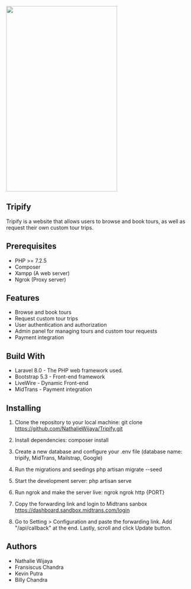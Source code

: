 <img src="https://drive.google.com/uc?export=view&id=1WpfZJJS5LYut5ZbLoaJVD_lx1lO4k3zu" style="width: 300px; height: 500px" />

## Tripify

Tripify is a website that allows users to browse and book tours, as well as request their own custom tour trips.

## Prerequisites

- PHP >= 7.2.5
- Composer
- Xampp (A web server) 
- Ngrok (Proxy server)

## Features

- Browse and book tours
- Request custom tour trips
- User authentication and authorization
- Admin panel for managing tours and custom tour requests
- Payment integration

## Build With
- Laravel 8.0 - The PHP web framework used.
- Bootstrap 5.3 - Front-end framework
- LiveWire - Dynamic Front-end
- MidTrans - Payment integration

## Installing
1. Clone the repository to your local machine:
git clone https://github.com/NathalieWijaya/Tripify.git

2. Install dependencies:
composer install

3. Create a new database and configure your .env file (database name: tripify, MidTrans, Mailstrap, Google)

4. Run the migrations and seedings
php artisan migrate --seed

5. Start the development server:
php artisan serve

6. Run ngrok and make the server live:
ngrok
ngrok http {PORT}

7. Copy the forwarding link and login to Midtrans sanbox https://dashboard.sandbox.midtrans.com/login 

8. Go to Setting > Configuration and paste the forwarding link. Add "/api/callback" at the end. Lastly, scroll and click Update button.


## Authors

- Nathalie Wijaya
- Fransiscus Chandra
- Kevin Putra
- Billy Chandra



